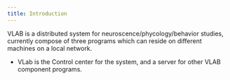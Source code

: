 ```yaml
---
title: Introduction
---
```


VLAB is a distributed system for neuroscence/phycology/behavior studies, currently compose of three programs which can reside on different machines on a local network.

- VLab is the Control center for the system, and a server for other VLAB component programs.